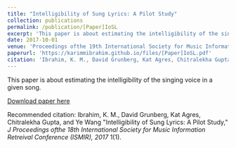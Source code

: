 ```yaml
---
title: "Intelligibility of Sung Lyrics: A Pilot Study"
collection: publications
permalink: /publication/[Paper]IoSL
excerpt: 'This paper is about estimating the intelligibility of the singing voice in a given song.'
date: 2017-10-01
venue: 'Proceedings ofthe 19th International Society for Music Information Retreival Conference (ISMIR)'
paperurl: 'https://karimmibrahim.github.io/files/[Paper]IoSL.pdf'
citation: 'Ibrahim, K. M., David Grunberg, Kat Agres, Chitralekha Gupta, and Ye Wang &quot;Intelligibility of Sung Lyrics: A Pilot Study,&quot;  <i>J Proceedings ofthe 18th International Society for Music Information Retreival Conference (ISMIR), 2017</i>
---
```

This paper is about estimating the intelligibility of the singing voice in a given song.

[Download paper here](https://karimmibrahim.github.io/files/[Paper]IoSL.pdf)

Recommended citation: Ibrahim, K. M., David Grunberg, Kat Agres, Chitralekha Gupta, and Ye Wang "Intelligibility of Sung Lyrics: A Pilot Study," <i>J Proceedings ofthe 18th International Society for Music Information Retreival Conference (ISMIR), 2017</i> 1(1).
